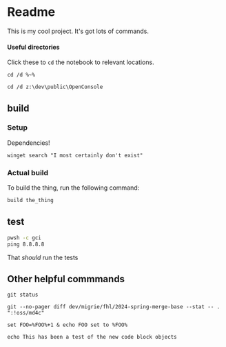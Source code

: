 # Readme

This is my cool project. It's got lots of commands.

#### Useful directories

Click these to `cd` the notebook to relevant locations.

```
cd /d %~%
```

```
cd /d z:\dev\public\OpenConsole
```

## build

### Setup

Dependencies!

```
winget search "I most certainly don't exist"
```

### Actual build

To build the thing, run the following command:

```cmd
build the_thing
```

## test

```cmd
pwsh -c gci
ping 8.8.8.8
```

That _should_ run the tests

## Other helpful commmands

```
git status
```
```
git --no-pager diff dev/migrie/fhl/2024-spring-merge-base --stat -- . ":!oss/md4c"
```
```
set FOO=%FOO%+1 & echo FOO set to %FOO%
```
```
echo This has been a test of the new code block objects
```
